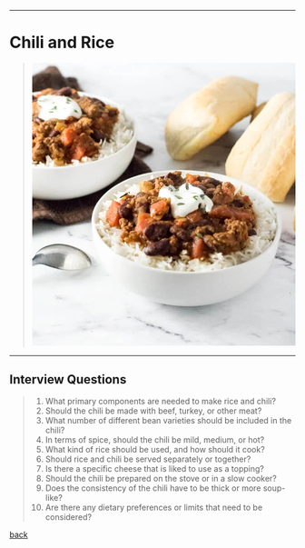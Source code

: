 

---
# Chili and Rice 
>
>![Octocat](cr.webp)
>
---

## Interview Questions 

> 1. What primary components are needed to make rice and chili? 
> 1. Should the chili be made with beef, turkey, or other meat? 
> 1. What number of different bean varieties should be included in the chili? 
> 1. In terms of spice, should the chili be mild, medium, or hot? 
> 1. What kind of rice should be used, and how should it cook? 
> 1. Should rice and chili be served separately or together? 
> 1. Is there a specific cheese that is liked to use as a topping? 
> 1. Should the chili be prepared on the stove or in a slow cooker? 
> 1. Does the consistency of the chili have to be thick or more soup-like? 
> 1. Are there any dietary preferences or limits that need to be considered?


[back](./)
